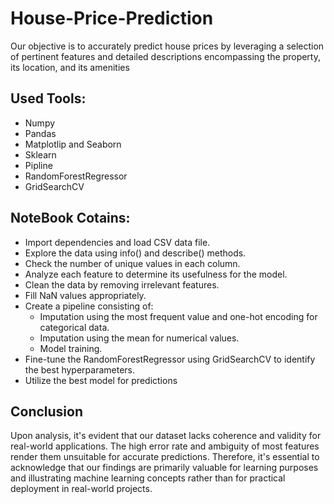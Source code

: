 # House-Price-Prediction
Our objective is to accurately predict house prices by leveraging a selection of pertinent features and detailed descriptions encompassing the property, its location, and its amenities

## Used Tools:
- Numpy
- Pandas
- Matplotlip and Seaborn
- Sklearn
- Pipline
- RandomForestRegressor
- GridSearchCV

## NoteBook Cotains:
- Import dependencies and load CSV data file.
- Explore the data using info() and describe() methods.
- Check the number of unique values in each column.
- Analyze each feature to determine its usefulness for the model.
- Clean the data by removing irrelevant features.
- Fill NaN values appropriately.
- Create a pipeline consisting of:
    - Imputation using the most frequent value and one-hot encoding for categorical data.
    - Imputation using the mean for numerical values.
    - Model training.
- Fine-tune the RandomForestRegressor using GridSearchCV to identify the best hyperparameters.
- Utilize the best model for predictions

## Conclusion 
Upon analysis, it's evident that our dataset lacks coherence and validity for real-world applications. The high error rate and ambiguity of most features render them unsuitable for accurate predictions. Therefore, it's essential to acknowledge that our findings are primarily valuable for learning purposes and illustrating machine learning concepts rather than for practical deployment in real-world projects.
